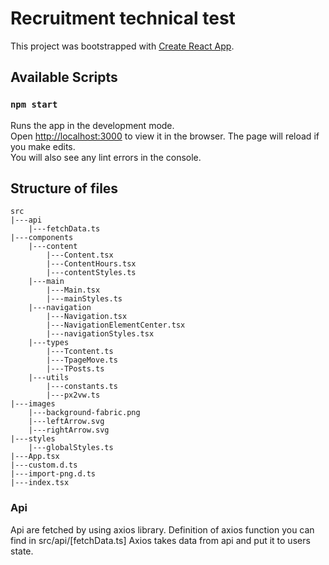# Recruitment technical test

This project was bootstrapped with [Create React App](https://github.com/facebook/create-react-app).

## Available Scripts

### `npm start`

Runs the app in the development mode.\
Open [http://localhost:3000](http://localhost:3000) to view it in the browser.
The page will reload if you make edits.\
You will also see any lint errors in the console.

## Structure of files

    src
    |---api
        |---fetchData.ts
    |---components
        |---content
            |---Content.tsx
            |---ContentHours.tsx
            |---contentStyles.ts
        |---main
            |---Main.tsx
            |---mainStyles.ts
        |---navigation
            |---Navigation.tsx
            |---NavigationElementCenter.tsx
            |---navigationStyles.tsx
        |---types
            |---Tcontent.ts
            |---TpageMove.ts
            |---TPosts.ts
        |---utils
            |---constants.ts
            |---px2vw.ts
    |---images
        |---background-fabric.png
        |---leftArrow.svg
        |---rightArrow.svg
    |---styles
        |---globalStyles.ts
    |---App.tsx
    |---custom.d.ts
    |---import-png.d.ts
    |---index.tsx

### Api
Api are fetched by using axios library.
Definition of axios function you can find in src/api/[fetchData.ts]
Axios takes data from api and put it to users state.